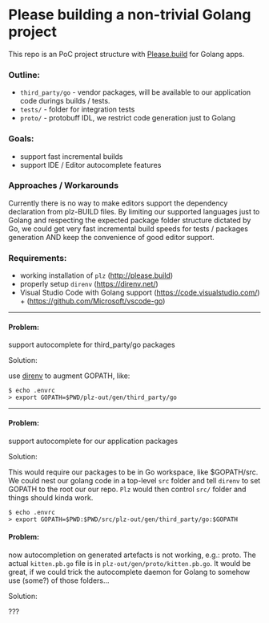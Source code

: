 # Please building a non-trivial Golang project


This repo is an PoC project structure with [Please.build](http://please.build) for Golang apps.

### Outline:

  - `third_party/go` - vendor packages, will be available to our application code durings builds / tests.
  - `tests/` - folder for integration tests
  - `proto/` - protobuff IDL, we restrict code generation just to Golang

### Goals:

  - support fast incremental builds
  - support IDE / Editor autocomplete features


### Approaches / Workarounds

Currently there is no way to make editors support the dependency declaration from plz-BUILD files. By limiting our supported languages just to Golang and respecting the expected package folder structure dictated by Go, we could get very fast incremental build speeds for tests / packages generation AND keep the convenience of good editor support.


### Requirements:
  - working installation of `plz` (http://please.build)
  - properly setup `direnv` (https://direnv.net/)
  - Visual Studio Code with Golang support (https://code.visualstudio.com/) + (https://github.com/Microsoft/vscode-go)

-----------

#### Problem:

support autocomplete for third_party/go packages

Solution:

use [direnv](https://direnv.net/) to augment GOPATH, like:

    $ echo .envrc
    > export GOPATH=$PWD/plz-out/gen/third_party/go

-----------

#### Problem:

support autocomplete for our application packages

Solution:

This would require our packages to be in Go workspace, like $GOPATH/src. We could nest our golang code in a top-level `src` folder and tell `direnv` to set GOPATH to the root our our repo. `Plz` would then control `src/` folder and things should kinda work.

    $ echo .envrc
    > export GOPATH=$PWD:$PWD/src/plz-out/gen/third_party/go:$GOPATH



#### Problem:

now autocompletion on generated artefacts is not working, e.g.: proto. The actual `kitten.pb.go` file is in `plz-out/gen/proto/kitten.pb.go`. It would be great, if we could trick the autocomplete daemon for Golang to somehow use (some?) of those folders...

Solution:

???